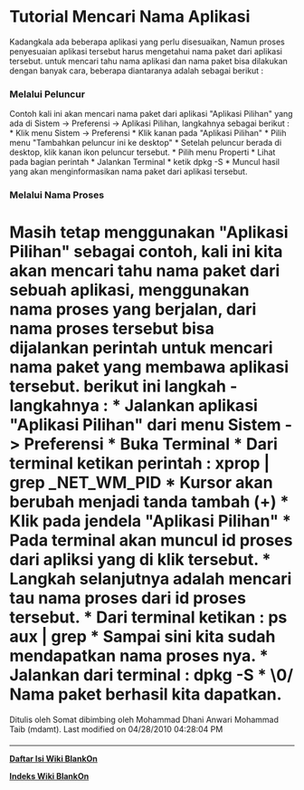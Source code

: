 # Tutorial Mencari Nama Aplikasi
Kadangkala ada beberapa aplikasi yang perlu disesuaikan, Namun proses
penyesuaian aplikasi tersebut harus mengetahui nama paket dari aplikasi
tersebut. untuk mencari tahu nama aplikasi dan nama paket bisa dilakukan dengan
banyak cara, beberapa diantaranya adalah sebagai berikut :
### Melalui Peluncur
Contoh kali ini akan mencari nama paket dari aplikasi "Aplikasi Pilihan" yang
ada di Sistem -> Preferensi -> Aplikasi Pilihan, langkahnya sebagai berikut :
    * Klik menu Sistem -> Preferensi
    * Klik kanan pada "Aplikasi Pilihan"
    * Pilih menu "Tambahkan peluncur ini ke desktop"
    * Setelah peluncur berada di desktop, klik kanan ikon peluncur tersebut.
    * Pilih menu Properti
    * Lihat pada bagian perintah
    * Jalankan Terminal
    * ketik dpkg -S <nama perintah>
    * Muncul hasil yang akan menginformasikan nama paket dari aplikasi
      tersebut.
### Melalui Nama Proses
Masih tetap menggunakan "Aplikasi Pilihan" sebagai contoh, kali ini kita akan
mencari tahu nama paket dari sebuah aplikasi, menggunakan nama proses yang
berjalan, dari nama proses tersebut bisa dijalankan perintah untuk mencari nama
paket yang membawa aplikasi tersebut. berikut ini langkah - langkahnya :
    * Jalankan aplikasi "Aplikasi Pilihan" dari menu Sistem -> Preferensi
    * Buka Terminal
    * Dari terminal ketikan perintah : xprop | grep _NET_WM_PID
    * Kursor akan berubah menjadi tanda tambah (+)
    * Klik pada jendela "Aplikasi Pilihan"
    * Pada terminal akan muncul id proses dari apliksi yang di klik tersebut.
    * Langkah selanjutnya adalah mencari tau nama proses dari id proses
      tersebut.
    * Dari terminal ketikan : ps aux | grep <id proses>
    * Sampai sini kita sudah mendapatkan nama proses nya.
    * Jalankan dari terminal : dpkg -S <nama proses>
    * \0/ Nama paket berhasil kita dapatkan.
==
Ditulis oleh Somat dibimbing oleh Mohammad Dhani Anwari Mohammad Taib (mdamt).
Last modified on 04/28/2010 04:28:04 PM
#### 
    
 
 
 
 
 
---
[**Daftar Isi Wiki BlankOn**](/wiki/DaftarIsi/index.html)
 
[**Indeks Wiki BlankOn**](/wiki/Indeks.html)
